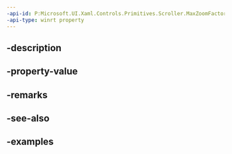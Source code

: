 ```yaml
---
-api-id: P:Microsoft.UI.Xaml.Controls.Primitives.Scroller.MaxZoomFactor
-api-type: winrt property
---
```


## -description

## -property-value

## -remarks

## -see-also

## -examples

